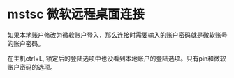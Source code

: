# mstsc 微软远程桌面连接

如果本地账户修改为微软账户登入，那么连接时需要输入的账户密码就是微软账号的账户密码。

在主机ctrl+L, 锁定后的登陆选项中也没看到本地账户的登陆选项。只有pin和微软账户密码的选项。




